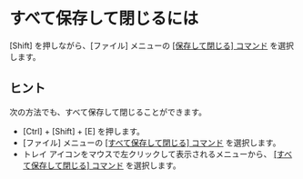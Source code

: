 # すべて保存して閉じるには

\[Shift\] を押しながら、\[ファイル\] メニューの [\[保存して閉じる\] コマンド](../../cmd/file/file_save_exit) を選択します。

## ヒント

次の方法でも、すべて保存して閉じることができます。

- \[Ctrl\] + \[Shift\] + \[E\] を押します。
- \[ファイル\] メニューの [\[すべて保存して閉じる\] コマンド](../../cmd/file/save_exit_all) を選択します。
- トレイ アイコンをマウスで左クリックして表示されるメニューから、 [\[すべて保存して閉じる\] コマンド](../../cmd/file/save_exit_all) を選択します。
